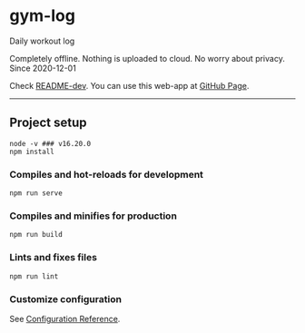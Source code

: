 # gym-log
Daily workout log

Completely offline. Nothing is uploaded to cloud. No worry about privacy.
Since 2020-12-01

Check [README-dev](./README-dev.md).
You can use this web-app at [GitHub Page](https://ingee.github.io/gym-log/).

---

## Project setup
```
node -v ### v16.20.0
npm install
```

### Compiles and hot-reloads for development
```
npm run serve
```

### Compiles and minifies for production
```
npm run build
```

### Lints and fixes files
```
npm run lint
```

### Customize configuration
See [Configuration Reference](https://cli.vuejs.org/config/).
